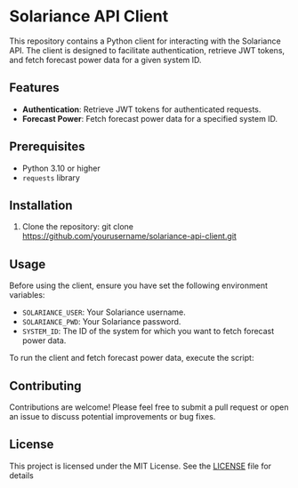 # Solariance API Client

This repository contains a Python client for interacting with the Solariance API. The client is designed to facilitate authentication, retrieve JWT tokens, and fetch forecast power data for a given system ID.

## Features

- **Authentication**: Retrieve JWT tokens for authenticated requests.
- **Forecast Power**: Fetch forecast power data for a specified system ID.

## Prerequisites

- Python 3.10 or higher
- `requests` library

## Installation

1. Clone the repository: git clone https://github.com/yourusername/solariance-api-client.git

## Usage

Before using the client, ensure you have set the following environment variables:

- `SOLARIANCE_USER`: Your Solariance username.
- `SOLARIANCE_PWD`: Your Solariance password.
- `SYSTEM_ID`: The ID of the system for which you want to fetch forecast power data.

To run the client and fetch forecast power data, execute the script:

## Contributing

Contributions are welcome! Please feel free to submit a pull request or open an issue to discuss potential improvements or bug fixes.

## License

This project is licensed under the MIT License. See the [LICENSE](LICENSE) file for details